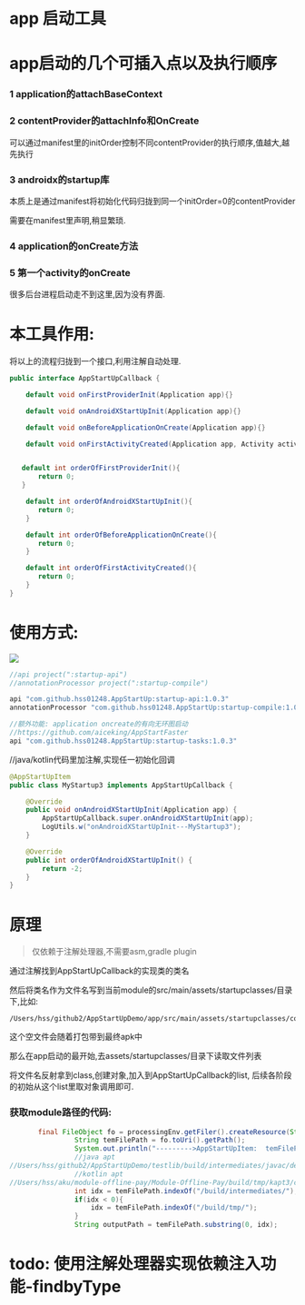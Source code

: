 # app 启动工具

# app启动的几个可插入点以及执行顺序

### 1 application的attachBaseContext

### 2 contentProvider的attachInfo和OnCreate

可以通过manifest里的initOrder控制不同contentProvider的执行顺序,值越大,越先执行

### 3 androidx的startup库

本质上是通过manifest将初始化代码归拢到同一个initOrder=0的contentProvider

需要在manifest里声明,稍显繁琐.

### 4 application的onCreate方法

### 5 第一个activity的onCreate

很多后台进程启动走不到这里,因为没有界面.

# 本工具作用:

将以上的流程归拢到一个接口,利用注解自动处理.

```java
public interface AppStartUpCallback {

    default void onFirstProviderInit(Application app){}

    default void onAndroidXStartUpInit(Application app){}

    default void onBeforeApplicationOnCreate(Application app){}

    default void onFirstActivityCreated(Application app, Activity activity, Bundle savedInstanceState){}


   default int orderOfFirstProviderInit(){
       return 0;
   }

    default int orderOfAndroidXStartUpInit(){
       return 0;
    }

    default int orderOfBeforeApplicationOnCreate(){
       return 0;
    }

    default int orderOfFirstActivityCreated(){
       return 0;
    }
}
```

# 使用方式:

[![](https://jitpack.io/v/hss01248/AppStartUp.svg)](https://jitpack.io/#hss01248/AppStartUp)

```groovy
//api project(":startup-api")
//annotationProcessor project(":startup-compile")

api "com.github.hss01248.AppStartUp:startup-api:1.0.3"
annotationProcessor "com.github.hss01248.AppStartUp:startup-compile:1.0.3"

//额外功能: application oncreate的有向无环图启动
//https://github.com/aiceking/AppStartFaster
api "com.github.hss01248.AppStartUp:startup-tasks:1.0.3"
```



//java/kotlin代码里加注解,实现任一初始化回调

```java
@AppStartUpItem
public class MyStartup3 implements AppStartUpCallback {

    @Override
    public void onAndroidXStartUpInit(Application app) {
        AppStartUpCallback.super.onAndroidXStartUpInit(app);
        LogUtils.w("onAndroidXStartUpInit---MyStartup3");
    }

    @Override
    public int orderOfAndroidXStartUpInit() {
        return -2;
    }
}
```



# 原理

> 仅依赖于注解处理器,不需要asm,gradle plugin

通过注解找到AppStartUpCallback的实现类的类名

然后将类名作为文件名写到当前module的src/main/assets/startupclasses/目录下,比如:

```
/Users/hss/github2/AppStartUpDemo/app/src/main/assets/startupclasses/com.hss01248.appstartup.demo.MyStartup2
```

这个空文件会随着打包带到最终apk中

那么在app启动的最开始,去assets/startupclasses/目录下读取文件列表

将文件名反射拿到class,创建对象,加入到AppStartUpCallback的list, 后续各阶段的初始从这个list里取对象调用即可.



### 获取module路径的代码:

```java
       final FileObject fo = processingEnv.getFiler().createResource(StandardLocation.CLASS_OUTPUT, "", name.toString());
                String temFilePath = fo.toUri().getPath();
                System.out.println("--------->AppStartUpItem:  temFilePath " + temFilePath);
                //java apt
//Users/hss/github2/AppStartUpDemo/testlib/build/intermediates/javac/debug/classes/xxx
                //kotlin apt
//Users/hss/aku/module-offline-pay/Module-Offline-Pay/build/tmp/kapt3/classes/debug/xxx
                int idx = temFilePath.indexOf("/build/intermediates/");
                if(idx < 0){
                    idx = temFilePath.indexOf("/build/tmp/");
                }
                String outputPath = temFilePath.substring(0, idx);
```





# todo: 使用注解处理器实现依赖注入功能-findbyType